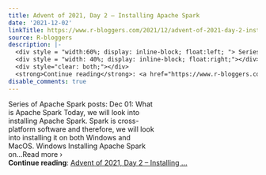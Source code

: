 ```yaml
---
title: Advent of 2021, Day 2 – Installing Apache Spark
date: '2021-12-02'
linkTitle: https://www.r-bloggers.com/2021/12/advent-of-2021-day-2-installing-apache-spark/
source: R-bloggers
description: |-
  <div style = "width:60%; display: inline-block; float:left; "> Series of Apache Spark posts: Dec 01: What is Apache Spark Today, we will look into installing Apache Spark. Spark is cross-platform software and therefore, we will look into installing it on both Windows and MacOS. Windows Installing Apache Spark on…Read more ›</div>
  <div style = "width: 40%; display: inline-block; float:right;"></div>
  <div style="clear: both;"></div>
  <strong>Continue reading</strong>: <a href="https://www.r-bloggers.com/2021/12/advent-of-2021-day-2-installing-apache-spark/">Advent of 2021, Day 2 – Installing ...
disable_comments: true
---
```

<div style = "width:60%; display: inline-block; float:left; "> Series of Apache Spark posts: Dec 01: What is Apache Spark Today, we will look into installing Apache Spark. Spark is cross-platform software and therefore, we will look into installing it on both Windows and MacOS. Windows Installing Apache Spark on…Read more ›</div>
<div style = "width: 40%; display: inline-block; float:right;"></div>
<div style="clear: both;"></div>
<strong>Continue reading</strong>: <a href="https://www.r-bloggers.com/2021/12/advent-of-2021-day-2-installing-apache-spark/">Advent of 2021, Day 2 – Installing ...